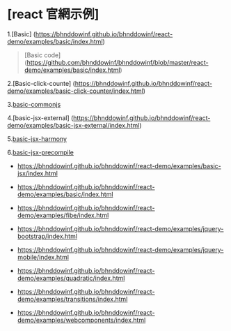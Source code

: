
# [react 官網示例]

1.[Basic] (https://bhnddowinf.github.io/bhnddowinf/react-demo/examples/basic/index.html)

> [Basic code] (https://github.com/bhnddowinf/bhnddowinf/blob/master/react-demo/examples/basic/index.html) 

2.[Basic-click-counte] (https://bhnddowinf.github.io/bhnddowinf/react-demo/examples/basic-click-counter/index.html)

3.[basic-commonjs](https://bhnddowinf.github.io/bhnddowinf/react-demo/examples/basic-commonjs/index.html)


4.[basic-jsx-external] (https://bhnddowinf.github.io/bhnddowinf/react-demo/examples/basic-jsx-external/index.html)


5.[basic-jsx-harmony](https://bhnddowinf.github.io/bhnddowinf/react-demo/examples/basic-jsx-harmony/index.html)

6.[basic-jsx-precompile](https://bhnddowinf.github.io/bhnddowinf/react-demo/examples/basic-jsx-precompile/index.html)

- https://bhnddowinf.github.io/bhnddowinf/react-demo/examples/basic-jsx/index.html

- https://bhnddowinf.github.io/bhnddowinf/react-demo/examples/basic/index.html

- https://bhnddowinf.github.io/bhnddowinf/react-demo/examples/fibe/index.html

- https://bhnddowinf.github.io/bhnddowinf/react-demo/examples/jquery-bootstrap/index.html

- https://bhnddowinf.github.io/bhnddowinf/react-demo/examples/jquery-mobile/index.html

- https://bhnddowinf.github.io/bhnddowinf/react-demo/examples/quadratic/index.html

- https://bhnddowinf.github.io/bhnddowinf/react-demo/examples/transitions/index.html

- https://bhnddowinf.github.io/bhnddowinf/react-demo/examples/webcomponents/index.html
